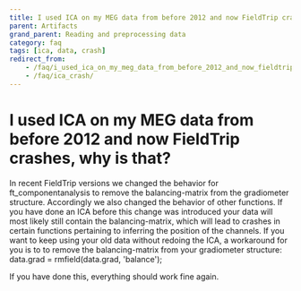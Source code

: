 ```yaml
---
title: I used ICA on my MEG data from before 2012 and now FieldTrip crashes, why is that?
parent: Artifacts
grand_parent: Reading and preprocessing data
category: faq
tags: [ica, data, crash]
redirect_from:
    - /faq/i_used_ica_on_my_meg_data_from_before_2012_and_now_fieldtrip_crashes_why_is_that/
    - /faq/ica_crash/
---
```


# I used ICA on my MEG data from before 2012 and now FieldTrip crashes, why is that?

In recent FieldTrip versions we changed the behavior for ft_componentanalysis to remove the balancing-matrix from the gradiometer structure. Accordingly we also changed the behavior of other functions. If you have done an ICA before this change was introduced your data will most likely still contain the balancing-matrix, which will lead to crashes in certain functions pertaining to inferring the position of the channels. If you want to keep using your old data without redoing the ICA, a workaround for you is to to remove the balancing-matrix from your gradiometer structure:
data.grad = rmfield(data.grad, 'balance');

If you have done this, everything should work fine again.
